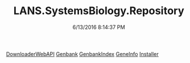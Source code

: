 ﻿---
title: LANS.SystemsBiology.Repository
date: 6/13/2016 8:14:37 PM
---

[DownloaderWebAPI](T-LANS.SystemsBiology.Repository.DownloaderWebAPI.html)
[Genbank](T-LANS.SystemsBiology.Repository.Genbank.html)
[GenbankIndex](T-LANS.SystemsBiology.Repository.GenbankIndex.html)
[GeneInfo](T-LANS.SystemsBiology.Repository.GeneInfo.html)
[Installer](T-LANS.SystemsBiology.Repository.Installer.html)
